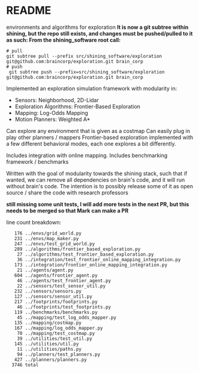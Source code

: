 # README
environments and algorithms for exploration
**It is now a git subtree within shining, but the repo still exists, and changes must be pushed/pulled to it as such: From the shining_software root call:**
```
# pull
git subtree pull --prefix src/shining_software/exploration git@github.com:braincorp/exploration.git brain_corp
# push
 git subtree push --prefix=src/shining_software/exploration git@github.com:braincorp/exploration.git brain_corp
```


Implemented an exploration simulation framework with modularity in:
 - Sensors: Neighborhood, 2D-Lidar
 - Exploration Algorithms: Frontier-Based Exploration
 - Mapping: Log-Odds Mapping
 - Motion Planners: Weighted A*

Can explore any environment that is given as a costmap
Can easily plug in play other planners / mappers
Frontier-based exploration implemented with a few different behavioral modes, each one explores a bit differently.

Includes integration with online mapping.
Includes benchmarking framework / benchmarks

Written with the goal of modularity towards the shining stack, such that if wanted, we can remove all dependencies on brain's code, and it will run without brain's code. The intention is to possibly release some of it as open source / share the code with research professors

**still missing some unit tests, I will add more tests in the next PR, but this needs to be merged so that Mark can make a PR**


line count breakdown:
```
   176 ../envs/grid_world.py
   231 ../envs/map_maker.py
   247 ../envs/test_grid_world.py
   289 ../algorithms/frontier_based_exploration.py
    27 ../algorithms/test_frontier_based_exploration.py
    36 ../integration/test_frontier_online_mapping_integration.py
   173 ../integration/frontier_online_mapping_integration.py
    21 ../agents/agent.py
   604 ../agents/frontier_agent.py
    46 ../agents/test_frontier_agent.py
    22 ../sensors/test_sensor_util.py
   232 ../sensors/sensors.py
   127 ../sensors/sensor_util.py
   217 ../footprints/footprints.py
    46 ../footprints/test_footprints.py
   119 ../benchmarks/benchmarks.py
    45 ../mapping/test_log_odds_mapper.py
   135 ../mapping/costmap.py
   167 ../mapping/log_odds_mapper.py
    70 ../mapping/test_costmap.py
    39 ../utilities/test_util.py
   145 ../utilities/util.py
    11 ../utilities/paths.py
    94 ../planners/test_planners.py
   427 ../planners/planners.py
  3746 total
```
